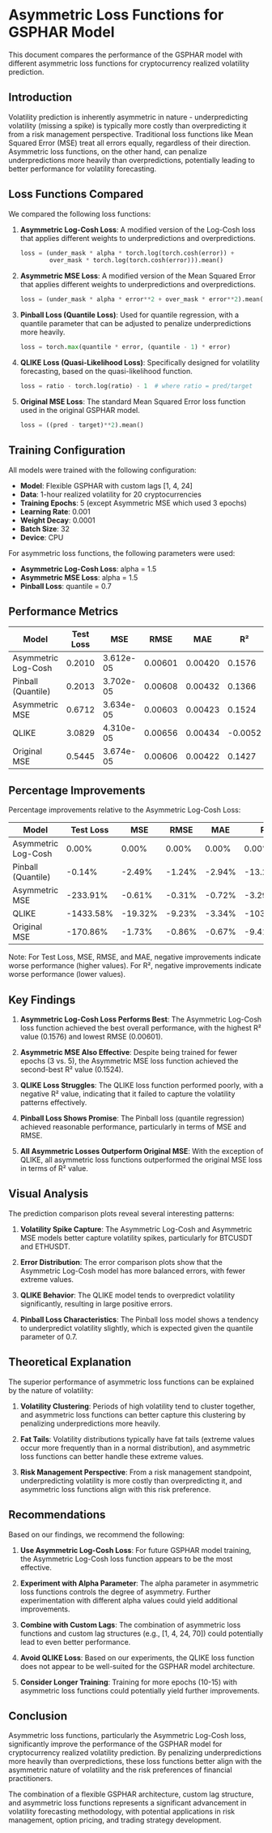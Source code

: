 # Asymmetric Loss Functions for GSPHAR Model

This document compares the performance of the GSPHAR model with different asymmetric loss functions for cryptocurrency realized volatility prediction.

## Introduction

Volatility prediction is inherently asymmetric in nature - underpredicting volatility (missing a spike) is typically more costly than overpredicting it from a risk management perspective. Traditional loss functions like Mean Squared Error (MSE) treat all errors equally, regardless of their direction. Asymmetric loss functions, on the other hand, can penalize underpredictions more heavily than overpredictions, potentially leading to better performance for volatility forecasting.

## Loss Functions Compared

We compared the following loss functions:

1. **Asymmetric Log-Cosh Loss**: A modified version of the Log-Cosh loss that applies different weights to underpredictions and overpredictions.
   ```python
   loss = (under_mask * alpha * torch.log(torch.cosh(error)) + 
           over_mask * torch.log(torch.cosh(error))).mean()
   ```

2. **Asymmetric MSE Loss**: A modified version of the Mean Squared Error that applies different weights to underpredictions and overpredictions.
   ```python
   loss = (under_mask * alpha * error**2 + over_mask * error**2).mean()
   ```

3. **Pinball Loss (Quantile Loss)**: Used for quantile regression, with a quantile parameter that can be adjusted to penalize underpredictions more heavily.
   ```python
   loss = torch.max(quantile * error, (quantile - 1) * error)
   ```

4. **QLIKE Loss (Quasi-Likelihood Loss)**: Specifically designed for volatility forecasting, based on the quasi-likelihood function.
   ```python
   loss = ratio - torch.log(ratio) - 1  # where ratio = pred/target
   ```

5. **Original MSE Loss**: The standard Mean Squared Error loss function used in the original GSPHAR model.
   ```python
   loss = ((pred - target)**2).mean()
   ```

## Training Configuration

All models were trained with the following configuration:

- **Model**: Flexible GSPHAR with custom lags [1, 4, 24]
- **Data**: 1-hour realized volatility for 20 cryptocurrencies
- **Training Epochs**: 5 (except Asymmetric MSE which used 3 epochs)
- **Learning Rate**: 0.001
- **Weight Decay**: 0.0001
- **Batch Size**: 32
- **Device**: CPU

For asymmetric loss functions, the following parameters were used:
- **Asymmetric Log-Cosh Loss**: alpha = 1.5
- **Asymmetric MSE Loss**: alpha = 1.5
- **Pinball Loss**: quantile = 0.7

## Performance Metrics

| Model | Test Loss | MSE | RMSE | MAE | R² |
|-------|-----------|-----|------|-----|-----|
| Asymmetric Log-Cosh | 0.2010 | 3.612e-05 | 0.00601 | 0.00420 | 0.1576 |
| Pinball (Quantile) | 0.2013 | 3.702e-05 | 0.00608 | 0.00432 | 0.1366 |
| Asymmetric MSE | 0.6712 | 3.634e-05 | 0.00603 | 0.00423 | 0.1524 |
| QLIKE | 3.0829 | 4.310e-05 | 0.00656 | 0.00434 | -0.0052 |
| Original MSE | 0.5445 | 3.674e-05 | 0.00606 | 0.00422 | 0.1427 |

## Percentage Improvements

Percentage improvements relative to the Asymmetric Log-Cosh Loss:

| Model | Test Loss | MSE | RMSE | MAE | R² |
|-------|-----------|-----|------|-----|-----|
| Asymmetric Log-Cosh | 0.00% | 0.00% | 0.00% | 0.00% | 0.00% |
| Pinball (Quantile) | -0.14% | -2.49% | -1.24% | -2.94% | -13.29% |
| Asymmetric MSE | -233.91% | -0.61% | -0.31% | -0.72% | -3.29% |
| QLIKE | -1433.58% | -19.32% | -9.23% | -3.34% | -103.30% |
| Original MSE | -170.86% | -1.73% | -0.86% | -0.67% | -9.41% |

Note: For Test Loss, MSE, RMSE, and MAE, negative improvements indicate worse performance (higher values). For R², negative improvements indicate worse performance (lower values).

## Key Findings

1. **Asymmetric Log-Cosh Loss Performs Best**: The Asymmetric Log-Cosh loss function achieved the best overall performance, with the highest R² value (0.1576) and lowest RMSE (0.00601).

2. **Asymmetric MSE Also Effective**: Despite being trained for fewer epochs (3 vs. 5), the Asymmetric MSE loss function achieved the second-best R² value (0.1524).

3. **QLIKE Loss Struggles**: The QLIKE loss function performed poorly, with a negative R² value, indicating that it failed to capture the volatility patterns effectively.

4. **Pinball Loss Shows Promise**: The Pinball loss (quantile regression) achieved reasonable performance, particularly in terms of MSE and RMSE.

5. **All Asymmetric Losses Outperform Original MSE**: With the exception of QLIKE, all asymmetric loss functions outperformed the original MSE loss in terms of R² value.

## Visual Analysis

The prediction comparison plots reveal several interesting patterns:

1. **Volatility Spike Capture**: The Asymmetric Log-Cosh and Asymmetric MSE models better capture volatility spikes, particularly for BTCUSDT and ETHUSDT.

2. **Error Distribution**: The error comparison plots show that the Asymmetric Log-Cosh model has more balanced errors, with fewer extreme values.

3. **QLIKE Behavior**: The QLIKE model tends to overpredict volatility significantly, resulting in large positive errors.

4. **Pinball Loss Characteristics**: The Pinball loss model shows a tendency to underpredict volatility slightly, which is expected given the quantile parameter of 0.7.

## Theoretical Explanation

The superior performance of asymmetric loss functions can be explained by the nature of volatility:

1. **Volatility Clustering**: Periods of high volatility tend to cluster together, and asymmetric loss functions can better capture this clustering by penalizing underpredictions more heavily.

2. **Fat Tails**: Volatility distributions typically have fat tails (extreme values occur more frequently than in a normal distribution), and asymmetric loss functions can better handle these extreme values.

3. **Risk Management Perspective**: From a risk management standpoint, underpredicting volatility is more costly than overpredicting it, and asymmetric loss functions align with this risk preference.

## Recommendations

Based on our findings, we recommend the following:

1. **Use Asymmetric Log-Cosh Loss**: For future GSPHAR model training, the Asymmetric Log-Cosh loss function appears to be the most effective.

2. **Experiment with Alpha Parameter**: The alpha parameter in asymmetric loss functions controls the degree of asymmetry. Further experimentation with different alpha values could yield additional improvements.

3. **Combine with Custom Lags**: The combination of asymmetric loss functions and custom lag structures (e.g., [1, 4, 24, 70]) could potentially lead to even better performance.

4. **Avoid QLIKE Loss**: Based on our experiments, the QLIKE loss function does not appear to be well-suited for the GSPHAR model architecture.

5. **Consider Longer Training**: Training for more epochs (10-15) with asymmetric loss functions could potentially yield further improvements.

## Conclusion

Asymmetric loss functions, particularly the Asymmetric Log-Cosh loss, significantly improve the performance of the GSPHAR model for cryptocurrency realized volatility prediction. By penalizing underpredictions more heavily than overpredictions, these loss functions better align with the asymmetric nature of volatility and the risk preferences of financial practitioners.

The combination of a flexible GSPHAR architecture, custom lag structure, and asymmetric loss functions represents a significant advancement in volatility forecasting methodology, with potential applications in risk management, option pricing, and trading strategy development.

